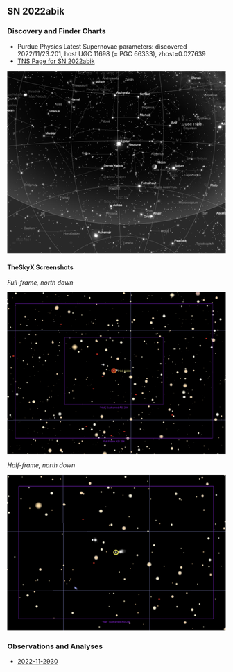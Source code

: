 ## SN 2022abik

### Discovery and Finder Charts

* Purdue Physics Latest Supernovae parameters: discovered 2022/11/23.201, host UGC 11698 (= PGC 66333), zhost=0.027639
* [TNS Page for SN 2022abik](https://www.wis-tns.org/object/2022abik)

<img src="./SkySafariScreenshot.png" width=800 />

#### TheSkyX Screenshots

*Full-frame, north down*

<img src="./TheSkyXScreenshot-FullFrame-NorthDown.png" width=800 />

*Half-frame, north down*

<img src="./TheSkyXScreenshot-HalfFrame-NorthDown.png" width=800 />

### Observations and Analyses

* [2022-11-2930](./SN_2022abik-2022-11-2930/index.md)
